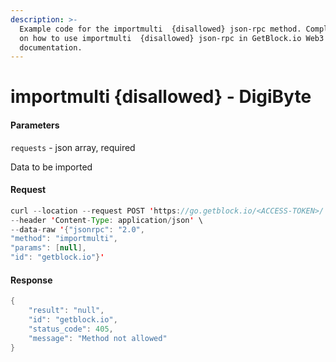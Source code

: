 ```yaml
---
description: >-
  Example code for the importmulti  {disallowed} json-rpc method. Сomplete guide
  on how to use importmulti  {disallowed} json-rpc in GetBlock.io Web3
  documentation.
---
```


# importmulti {disallowed} - DigiByte

#### Parameters

`requests` - json array, required

Data to be imported

#### Request

```java
curl --location --request POST 'https://go.getblock.io/<ACCESS-TOKEN>/' \
--header 'Content-Type: application/json' \ 
--data-raw '{"jsonrpc": "2.0",
"method": "importmulti",
"params": [null],
"id": "getblock.io"}'
```

#### Response

```java
{
    "result": "null",
    "id": "getblock.io",
    "status_code": 405,
    "message": "Method not allowed"
}
```
